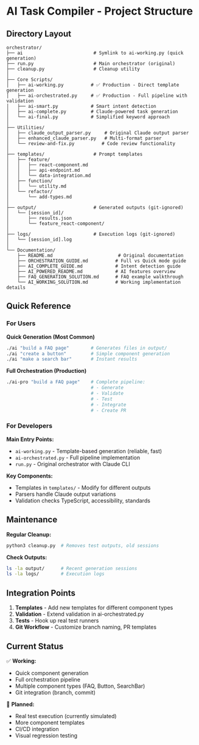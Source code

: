 # AI Task Compiler - Project Structure

## Directory Layout

```
orchestrator/
├── ai                          # Symlink to ai-working.py (quick generation)
├── run.py                      # Main orchestrator (original)
├── cleanup.py                  # Cleanup utility
│
├── Core Scripts/
│   ├── ai-working.py          # ✅ Production - Direct template generation
│   ├── ai-orchestrated.py     # ✅ Production - Full pipeline with validation
│   ├── ai-smart.py            # Smart intent detection
│   ├── ai-complete.py         # Claude-powered task generation
│   └── ai-final.py            # Simplified keyword approach
│
├── Utilities/
│   ├── claude_output_parser.py     # Original Claude output parser
│   ├── enhanced_claude_parser.py   # Multi-format parser
│   └── review-and-fix.py          # Code review functionality
│
├── templates/                  # Prompt templates
│   ├── feature/
│   │   ├── react-component.md
│   │   ├── api-endpoint.md
│   │   └── data-integration.md
│   ├── function/
│   │   └── utility.md
│   └── refactor/
│       └── add-types.md
│
├── output/                     # Generated outputs (git-ignored)
│   └── [session_id]/
│       ├── results.json
│       └── feature_react-component/
│
├── logs/                       # Execution logs (git-ignored)
│   └── [session_id].log
│
└── Documentation/
    ├── README.md                        # Original documentation
    ├── ORCHESTRATION_GUIDE.md          # Full vs Quick mode guide
    ├── AI_COMPLETE_GUIDE.md            # Intent detection guide
    ├── AI_POWERED_README.md            # AI features overview
    ├── FAQ_GENERATION_SOLUTION.md      # FAQ example walkthrough
    └── AI_WORKING_SOLUTION.md          # Working implementation details
```

## Quick Reference

### For Users

**Quick Generation (Most Common)**
```bash
./ai "build a FAQ page"        # Generates files in output/
./ai "create a button"         # Simple component generation
./ai "make a search bar"       # Instant results
```

**Full Orchestration (Production)**
```bash
./ai-pro "build a FAQ page"    # Complete pipeline:
                               # - Generate
                               # - Validate
                               # - Test
                               # - Integrate
                               # - Create PR
```

### For Developers

**Main Entry Points:**
- `ai-working.py` - Template-based generation (reliable, fast)
- `ai-orchestrated.py` - Full pipeline implementation
- `run.py` - Original orchestrator with Claude CLI

**Key Components:**
- Templates in `templates/` - Modify for different outputs
- Parsers handle Claude output variations
- Validation checks TypeScript, accessibility, standards

## Maintenance

**Regular Cleanup:**
```bash
python3 cleanup.py  # Removes test outputs, old sessions
```

**Check Outputs:**
```bash
ls -la output/      # Recent generation sessions
ls -la logs/        # Execution logs
```

## Integration Points

1. **Templates** - Add new templates for different component types
2. **Validation** - Extend validation in ai-orchestrated.py
3. **Tests** - Hook up real test runners
4. **Git Workflow** - Customize branch naming, PR templates

## Current Status

✅ **Working:**
- Quick component generation
- Full orchestration pipeline
- Multiple component types (FAQ, Button, SearchBar)
- Git integration (branch, commit)

🚧 **Planned:**
- Real test execution (currently simulated)
- More component templates
- CI/CD integration
- Visual regression testing